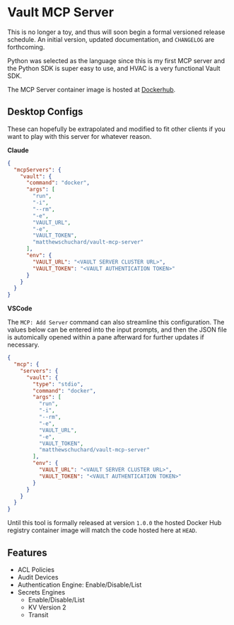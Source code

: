 # Vault MCP Server

This is no longer a toy, and thus will soon begin a formal versioned release schedule. An initial version, updated documentation, and `CHANGELOG` are forthcoming.

Python was selected as the language since this is my first MCP server and the Python SDK is super easy to use, and HVAC is a very functional Vault SDK.

The MCP Server container image is hosted at [Dockerhub](https://hub.docker.com/r/matthewschuchard/vault-mcp-server).

## Desktop Configs

These can hopefully be extrapolated and modified to fit other clients if you want to play with this server for whatever reason.

**Claude**
```json
{
  "mcpServers": {
    "vault": {
      "command": "docker",
      "args": [
        "run",
        "-i",
        "--rm",
        "-e",
        "VAULT_URL",
        "-e",
        "VAULT_TOKEN",
        "matthewschuchard/vault-mcp-server"
      ],
      "env": {
        "VAULT_URL": "<VAULT SERVER CLUSTER URL>",
        "VAULT_TOKEN": "<VAULT AUTHENTICATION TOKEN>"
      }
    }
  }
}
```

**VSCode**

The `MCP: Add Server` command can also streamline this configuration. The values below can be entered into the input prompts, and then the JSON file is automically opened within a pane afterward for further updates if necessary.
```json
{
  "mcp": {
    "servers": {
      "vault": {
        "type": "stdio",
        "command": "docker",
        "args": [
          "run",
          "-i",
          "--rm",
          "-e",
          "VAULT_URL",
          "-e",
          "VAULT_TOKEN",
          "matthewschuchard/vault-mcp-server"
        ],
        "env": {
          "VAULT_URL": "<VAULT SERVER CLUSTER URL>",
          "VAULT_TOKEN": "<VAULT AUTHENTICATION TOKEN>"
        }
      }
    }
  }
}
```

Until this tool is formally released at version `1.0.0` the hosted Docker Hub registry container image will match the code hosted here at `HEAD`.

## Features
- ACL Policies
- Audit Devices
- Authentication Engine: Enable/Disable/List
- Secrets Engines
  - Enable/Disable/List
  - KV Version 2
  - Transit
